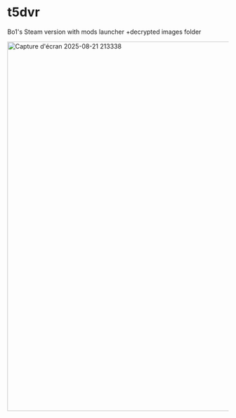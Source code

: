 # t5dvr
Bo1's Steam version with mods launcher +decrypted images folder

<img width="1380" height="840" alt="Capture d'écran 2025-08-21 213338" src="https://github.com/user-attachments/assets/ab4c3255-9ac8-4a6b-ad61-a8104e9398fe" />
